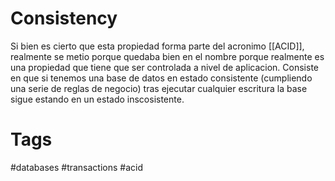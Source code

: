 # Consistency
Si bien es cierto que esta propiedad forma parte del acronimo [[ACID]], realmente se metio porque quedaba bien en el nombre porque realmente es una propiedad que tiene que ser controlada a nivel de aplicacion.
Consiste en que si tenemos una base de datos en estado consistente (cumpliendo una serie de reglas de negocio) tras ejecutar cualquier escritura la base sigue estando en un estado inscosistente.

# Tags
#databases #transactions #acid 
